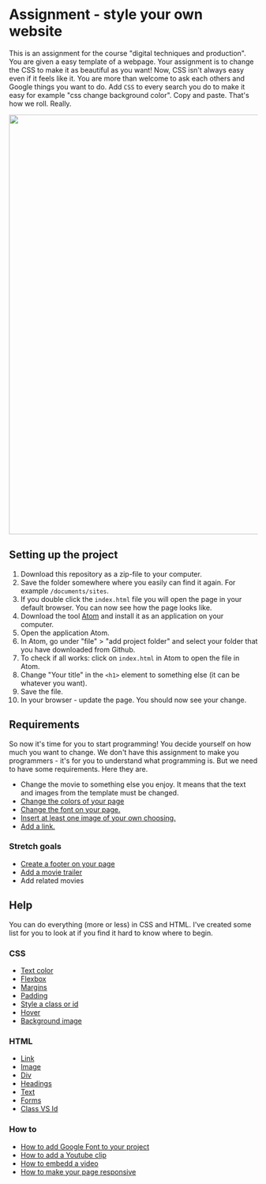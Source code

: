 # Assignment - style your own website
This is an assignment for the course "digital techniques and production". You are given a easy template of a webpage. Your assignment is to change the CSS to make it as beautiful as you want! Now, CSS isn't always easy even if it feels like it. You are more than welcome to ask each others and Google things you want to do. Add `CSS` to every search you do to make it easy for example "css change background color". Copy and paste. That's how we roll. Really.

<img src="https://media.giphy.com/media/13XW2MJE0XCoM0/giphy.gif" width="850" height="auto" />

## Setting up the project
1. Download this repository as a zip-file to your computer.
2. Save the folder somewhere where you easily can find it again. For example `/documents/sites`.
3. If you double click the `index.html` file you will open the page in your default browser. You can now see how the page looks like.
4. Download the tool [Atom](https://atom.io/) and install it as an application on your computer.
5. Open the application Atom. 
6. In Atom, go under "file" > "add project folder" and select your folder that you have downloaded from Github.
7. To check if all works: click on `index.html` in Atom to open the file in Atom.
8. Change "Your title" in the `<h1>` element to something else (it can be whatever you want).
9. Save the file.
10. In your browser - update the page. You should now see your change.

## Requirements
So now it's time for you to start programming! You decide yourself on how much you want to change. We don't have this assignment to make you programmers - it's for you to understand what programming is. But we need to have some requirements. Here they are.

* Change the movie to something else you enjoy. It means that the text and images from the template must be changed.
* [Change the colors of your page](https://developer.mozilla.org/en-US/docs/Web/CSS/background-color)
* [Change the font on your page.](https://developer.mozilla.org/en-US/docs/Web/CSS/font-family)
* [Insert at least one image of your own choosing.](https://developer.mozilla.org/en-US/docs/Web/HTML/Element/img)
* [Add a link.](https://www.w3schools.com/html/html_links.asp)

### Stretch goals
* [Create a footer on your page](https://www.w3schools.com/tags/tag_footer.asp)
* [Add a movie trailer](https://www.w3schools.com/html/html_youtube.asp)
* Add related movies

## Help
You can do everything (more or less) in CSS and HTML. I've created some list for you to look at if you find it hard to know where to begin.

### CSS
* [Text color](https://www.w3schools.com/csSref/pr_text_color.asp)
* [Flexbox](https://css-tricks.com/snippets/css/a-guide-to-flexbox/)
* [Margins](https://www.w3schools.com/csSref/pr_margin.asp)
* [Padding](https://www.w3schools.com/csSref/pr_padding.asp)
* [Style a class or id](https://www.htmldog.com/guides/css/intermediate/classid/)
* [Hover](https://www.w3schools.com/cssref/sel_hover.asp)
* [Background image](https://www.w3schools.com/cssref/pr_background-image.asp)

### HTML
* [Link](https://www.w3schools.com/html/html_links.asp)
* [Image](https://www.w3schools.com/html/html_images.asp)
* [Div](https://www.w3schools.com/html/html_blocks.asp)
* [Headings](https://www.w3schools.com/html/html_headings.asp)
* [Text](https://www.w3schools.com/html/html_paragraphs.asp)
* [Forms](https://www.w3schools.com/html/html_forms.asp)
* [Class VS Id](https://css-tricks.com/the-difference-between-id-and-class/)

### How to
* [How to add Google Font to your project](https://www.freecodecamp.org/news/how-to-use-google-fonts-in-your-next-web-design-project-e1ad48f1adfa/)
* [How to add a Youtube clip](https://www.bitdegree.org/learn/how-to-embed-a-youtube-video)
* [How to embedd a video](https://www.freecodecamp.org/news/video-audio-in-html-a-short-guide-69f721878b47/)
* [How to make your page responsive](https://dzone.com/articles/using-csshtml-make-responsive)

